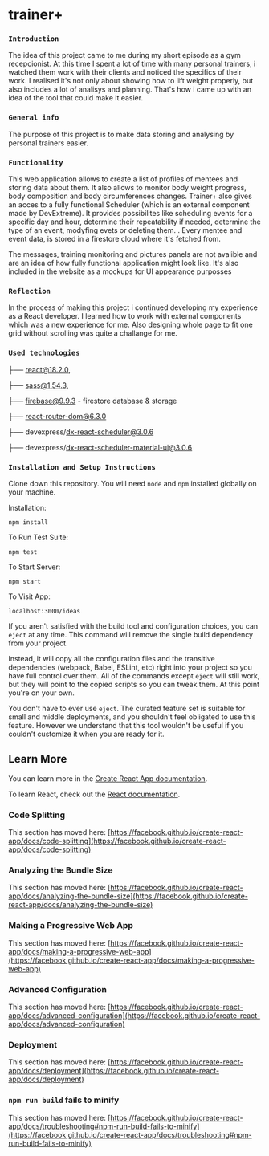 # trainer+

### `Introduction`

The idea of this project came to me during my short episode as a gym recepcionist. At this time I spent a lot of time with many personal trainers, i watched them work with their clients and noticed the specifics of their work. I realised it's not only about showing how to lift weight properly, but also includes a lot of analisys and planning. That's how i came up with an idea of the tool that could make it easier. 

### `General info`

The purpose of this project is to make data storing and analysing by personal trainers easier. 

### `Functionality`
This web application allows to create a list of profiles of mentees and storing data about them. It also allows to monitor body weight progress, body composition and body circumferences changes. Trainer+ also gives an acces to a fully functional Scheduler (which is an external component made by DevExtreme). It provides possibilites like scheduling events for a specific day and hour, determine their repeatability if needed, determine the type of an event, modyfing evets or deleting them. . 
Every mentee and event data, is stored in a firestore cloud where it's fetched from.

The messages, training monitoring and pictures panels are not avalible and are an idea of how fully functional application might look like. It's also included in the website as a mockups for UI appearance purposses

### `Reflection`

In the process of making this project i continued developing my experience as a React developer. I learned how to work with external components which was a new experience for me. Also designing whole page to fit one grid without scrolling was quite a challange for me.  


### `Used technologies`

├── react@18.2.0,

├── sass@1.54.3,

├── firebase@9.9.3 - firestore database & storage

├── react-router-dom@6.3.0

├── devexpress/dx-react-scheduler@3.0.6

├── devexpress/dx-react-scheduler-material-ui@3.0.6

        
### `Installation and Setup Instructions`

Clone down this repository. You will need `node` and `npm` installed globally on your machine.  

Installation:

`npm install`  

To Run Test Suite:  

`npm test`  

To Start Server:

`npm start`  

To Visit App:

`localhost:3000/ideas`  


If you aren't satisfied with the build tool and configuration choices, you can `eject` at any time. This command will remove the single build dependency from your project.

Instead, it will copy all the configuration files and the transitive dependencies (webpack, Babel, ESLint, etc) right into your project so you have full control over them. All of the commands except `eject` will still work, but they will point to the copied scripts so you can tweak them. At this point you're on your own.

You don't have to ever use `eject`. The curated feature set is suitable for small and middle deployments, and you shouldn't feel obligated to use this feature. However we understand that this tool wouldn't be useful if you couldn't customize it when you are ready for it.

## Learn More

You can learn more in the [Create React App documentation](https://facebook.github.io/create-react-app/docs/getting-started).

To learn React, check out the [React documentation](https://reactjs.org/).

### Code Splitting

This section has moved here: [https://facebook.github.io/create-react-app/docs/code-splitting](https://facebook.github.io/create-react-app/docs/code-splitting)

### Analyzing the Bundle Size

This section has moved here: [https://facebook.github.io/create-react-app/docs/analyzing-the-bundle-size](https://facebook.github.io/create-react-app/docs/analyzing-the-bundle-size)

### Making a Progressive Web App

This section has moved here: [https://facebook.github.io/create-react-app/docs/making-a-progressive-web-app](https://facebook.github.io/create-react-app/docs/making-a-progressive-web-app)

### Advanced Configuration

This section has moved here: [https://facebook.github.io/create-react-app/docs/advanced-configuration](https://facebook.github.io/create-react-app/docs/advanced-configuration)

### Deployment

This section has moved here: [https://facebook.github.io/create-react-app/docs/deployment](https://facebook.github.io/create-react-app/docs/deployment)

### `npm run build` fails to minify

This section has moved here: [https://facebook.github.io/create-react-app/docs/troubleshooting#npm-run-build-fails-to-minify](https://facebook.github.io/create-react-app/docs/troubleshooting#npm-run-build-fails-to-minify)
